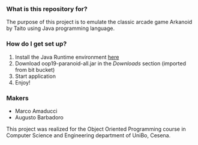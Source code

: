 ### What is this repository for? ###

The purpose of this project is to emulate the classic arcade game Arkanoid by Taito using Java programming language.

### How do I get set up? ###
1. Install the Java Runtime environment [here](http://www.oracle.com/technetwork/java/javase/downloads/jre8-downloads-2133155.html)
2. Download oop19-paranoid-all.jar in the *Downloads* section (imported from bit bucket)
3. Start application
4. Enjoy!

### Makers ###
* Marco Amaducci
* Augusto Barbadoro

This project was realized for the Object Oriented Programming course in Computer Science and Engineering department of UniBo, Cesena.
